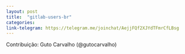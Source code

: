 ```yaml
---
layout: post
title:  "gitlab-users-br"
categories: 
link-telegram: https://telegram.me/joinchat/AejjFQf2XJYdTFmrCfLBsg
---
```

Contribuição: Guto Carvalho (@gutocarvalho)

